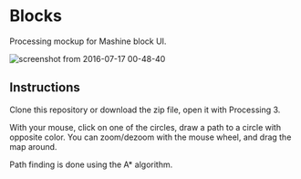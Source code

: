 # Blocks
Processing mockup for Mashine block UI.

![screenshot from 2016-07-17 00-48-40](https://cloud.githubusercontent.com/assets/321345/16897669/47d30008-4bb8-11e6-9bcc-1f64bbf1a79e.png)

## Instructions 

Clone this repository or download the zip file, open it with Processing 3.

With your mouse, click on one of the circles, draw a path to a circle with opposite color.
You can zoom/dezoom with the mouse wheel, and drag the map around.

Path finding is done using the A* algorithm.
